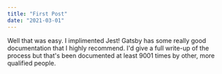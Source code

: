 ```yaml
---
title: "First Post"
date: "2021-03-01"
---
```


Well that was easy. I implimented Jest! Gatsby has some really good documentation that I highly recommend. I'd give a full
write-up of the process but that's been documented at least 9001 times by other, more qualified people.
